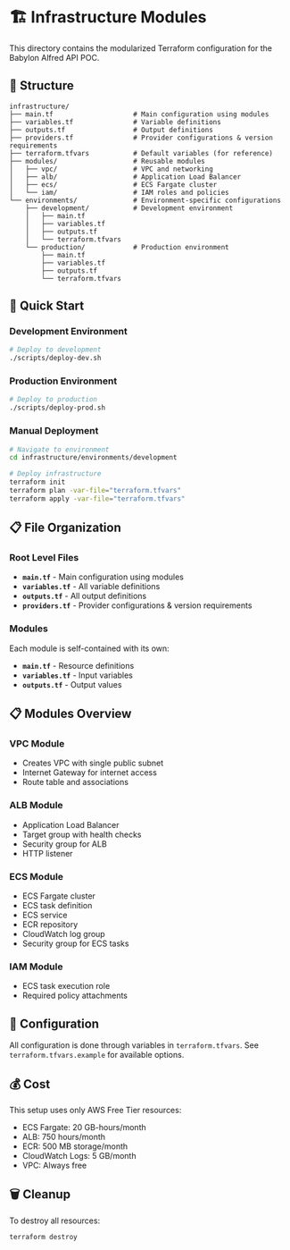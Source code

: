 # 🏗️ Infrastructure Modules

This directory contains the modularized Terraform configuration for the Babylon Alfred API POC.

## 📁 Structure

```
infrastructure/
├── main.tf                    # Main configuration using modules
├── variables.tf               # Variable definitions
├── outputs.tf                 # Output definitions
├── providers.tf               # Provider configurations & version requirements
├── terraform.tfvars           # Default variables (for reference)
├── modules/                   # Reusable modules
│   ├── vpc/                   # VPC and networking
│   ├── alb/                   # Application Load Balancer
│   ├── ecs/                   # ECS Fargate cluster
│   └── iam/                   # IAM roles and policies
└── environments/              # Environment-specific configurations
    ├── development/           # Development environment
    │   ├── main.tf
    │   ├── variables.tf
    │   ├── outputs.tf
    │   └── terraform.tfvars
    └── production/            # Production environment
        ├── main.tf
        ├── variables.tf
        ├── outputs.tf
        └── terraform.tfvars
```

## 🚀 Quick Start

### Development Environment
```bash
# Deploy to development
./scripts/deploy-dev.sh
```

### Production Environment
```bash
# Deploy to production
./scripts/deploy-prod.sh
```

### Manual Deployment
```bash
# Navigate to environment
cd infrastructure/environments/development

# Deploy infrastructure
terraform init
terraform plan -var-file="terraform.tfvars"
terraform apply -var-file="terraform.tfvars"
```

## 📋 File Organization

### Root Level Files
- **`main.tf`** - Main configuration using modules
- **`variables.tf`** - All variable definitions
- **`outputs.tf`** - All output definitions
- **`providers.tf`** - Provider configurations & version requirements

### Modules
Each module is self-contained with its own:
- **`main.tf`** - Resource definitions
- **`variables.tf`** - Input variables
- **`outputs.tf`** - Output values

## 📋 Modules Overview

### VPC Module
- Creates VPC with single public subnet
- Internet Gateway for internet access
- Route table and associations

### ALB Module
- Application Load Balancer
- Target group with health checks
- Security group for ALB
- HTTP listener

### ECS Module
- ECS Fargate cluster
- ECS task definition
- ECS service
- ECR repository
- CloudWatch log group
- Security group for ECS tasks

### IAM Module
- ECS task execution role
- Required policy attachments

## 🔧 Configuration

All configuration is done through variables in `terraform.tfvars`. See `terraform.tfvars.example` for available options.

## 💰 Cost

This setup uses only AWS Free Tier resources:
- ECS Fargate: 20 GB-hours/month
- ALB: 750 hours/month
- ECR: 500 MB storage/month
- CloudWatch Logs: 5 GB/month
- VPC: Always free

## 🗑️ Cleanup

To destroy all resources:
```bash
terraform destroy
```
